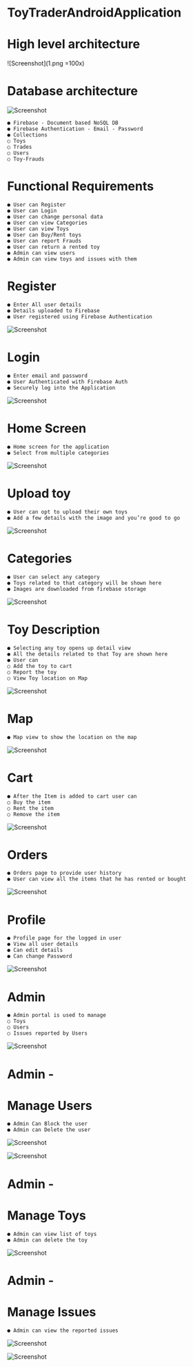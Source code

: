 # ToyTraderAndroidApplication

# High level architecture

![Screenshot](1.png =100x)


# Database architecture

![Screenshot](2.png)

```
● Firebase - Document based NoSQL DB
● Firebase Authentication - Email - Password
● Collections
○ Toys
○ Trades
○ Users
○ Toy-Frauds
```


# Functional Requirements

```
● User can Register
● User can Login
● User can change personal data
● User can view Categories
● User can view Toys
● User can Buy/Rent toys
● User can report Frauds
● User can return a rented toy
● Admin can view users
● Admin can view toys and issues with them
```

# Register

```
● Enter All user details
● Details uploaded to Firebase
● User registered using Firebase Authentication
```
![Screenshot](3.png)

# Login

```
● Enter email and password
● User Authenticated with Firebase Auth
● Securely log into the Application
```
![Screenshot](4.png)

# Home Screen

```
● Home screen for the application
● Select from multiple categories
```
![Screenshot](5.png)

# Upload toy

```
● User can opt to upload their own toys
● Add a few details with the image and you’re good to go
```
![Screenshot](6.png)

# Categories

```
● User can select any category
● Toys related to that category will be shown here
● Images are downloaded from firebase storage
```
![Screenshot](7.png)

# Toy Description

```
● Selecting any toy opens up detail view
● All the details related to that Toy are shown here
● User can
○ Add the toy to cart
○ Report the toy
○ View Toy location on Map
```
![Screenshot](8.png)

# Map

```
● Map view to show the location on the map
```
![Screenshot](9.png)

# Cart

```
● After the Item is added to cart user can
○ Buy the item
○ Rent the item
○ Remove the item
```
![Screenshot](10.png)

# Orders

```
● Orders page to provide user history
● User can view all the items that he has rented or bought
```
![Screenshot](11.png)

# Profile

```
● Profile page for the logged in user
● View all user details
● Can edit details
● Can change Password
```
![Screenshot](12.png)

# Admin

```
● Admin portal is used to manage
○ Toys
○ Users
○ Issues reported by Users
```
![Screenshot](13.png)

# Admin -

# Manage Users

```
● Admin Can Block the user
● Admin can Delete the user
```
![Screenshot](14.png)

![Screenshot](15.png)

# Admin -

# Manage Toys

```
● Admin can view list of toys
● Admin can delete the toy
```
![Screenshot](16.png)

# Admin -

# Manage Issues

```
● Admin can view the reported issues
```
![Screenshot](17.png)

![Screenshot](18.png)

